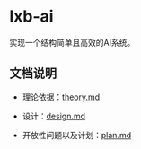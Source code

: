 # lxb-ai

实现一个结构简单且高效的AI系统。

## 文档说明

- 理论依据：[theory.md](doc/theory.md)

- 设计：[design.md](doc/design.md)

- 开放性问题以及计划：[plan.md](doc/plan.md)

